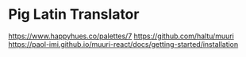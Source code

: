 # Pig Latin Translator

https://www.happyhues.co/palettes/7
https://github.com/haltu/muuri
https://paol-imi.github.io/muuri-react/docs/getting-started/installation
